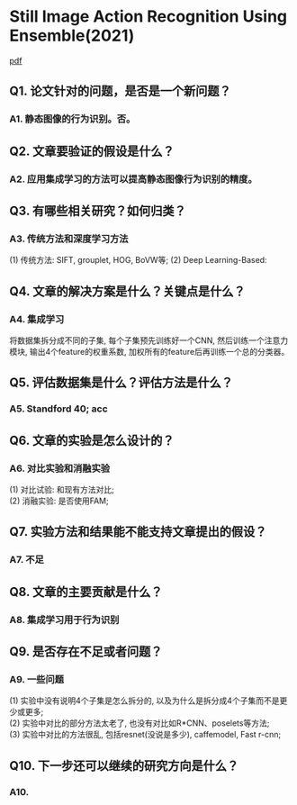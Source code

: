 # Still Image Action Recognition Using Ensemble(2021)
[pdf](./Still%20Image%20Action%20Recognition%20Using%20Ensemble.pdf)

## Q1. 论文针对的问题，是否是一个新问题？
### A1. 静态图像的行为识别。否。

## Q2. 文章要验证的假设是什么？
### A2. 应用集成学习的方法可以提高静态图像行为识别的精度。

## Q3. 有哪些相关研究？如何归类？
### A3. 传统方法和深度学习方法
(1) 传统方法: SIFT, grouplet, HOG, BoVW等;
(2) Deep Learning-Based: 

## Q4. 文章的解决方案是什么？关键点是什么？
### A4. 集成学习
将数据集拆分成不同的子集, 每个子集预先训练好一个CNN, 然后训练一个注意力模块, 输出4个feature的权重系数, 加权所有的feature后再训练一个总的分类器。

## Q5. 评估数据集是什么？评估方法是什么？
### A5. Standford 40; acc

## Q6. 文章的实验是怎么设计的？
### A6. 对比实验和消融实验  
(1) 对比试验: 和现有方法对比;   
(2) 消融实验: 是否使用FAM;  

## Q7. 实验方法和结果能不能支持文章提出的假设？
### A7. 不足

## Q8. 文章的主要贡献是什么？
### A8. 集成学习用于行为识别

## Q9. 是否存在不足或者问题？
### A9. 一些问题  
(1) 实验中没有说明4个子集是怎么拆分的, 以及为什么是拆分成4个子集而不是更少或更多;  
(2) 实验中对比的部分方法太老了, 也没有对比如R*CNN、poselets等方法;  
(3) 实验中对比的方法很乱, 包括resnet(没说是多少), caffemodel, Fast r-cnn;

## Q10. 下一步还可以继续的研究方向是什么？  
### A10. 